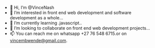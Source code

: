 - 👋 Hi, I’m @VinceNash
- 👀 I’m interested in front end web development and software development as a whole...
- 🌱 I’m currently learning .javascript..
- 💞️ I’m looking to collaborate on front end web development projects...
- 📫 You can reach me on whatsapp +27 76 548 6715.or on vincembwende@gmail.com.

<!---
VinceNash/VinceNash is a ✨ special ✨ repository because its `README.md` (this file) appears on your GitHub profile.
You can click the Preview link to take a look at your changes.
--->
